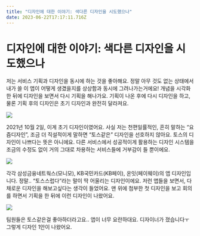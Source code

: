 ```yaml
---
title: "디자인에 대한 이야기: 색다른 디자인을 시도했으나"
date: 2023-06-22T17:17:11.716Z
---
```


# 디자인에 대한 이야기: 색다른 디자인을 시도했으나

저는 서비스 기획과 디자인을 동시에 하는 것을 좋아해요. 정말 아무 것도 없는 상태에서 내가 쓸 이 앱이 어떻게 생겼을지를 상상함과 동시에 그려나가는거에요! 개념을 시각화 한 뒤에 디자인을 보면서 다시 기획을 해나가요. 기획이 나온 후에 다시 디자인을 하고, 물론 기획 후의 디자인은 초기 디자인과 완전히 달라져요.

![](../images/2b531e31-b6f5-4571-bed9-242825f72593.png)

2021년 10월 2일, 이게 초기 디자인이였어요. 사실 저는 천편일률적인, 흔히 말하는 “요즘디자인”, 조금 더 직설적이게 말하면 “토스같은” 디자인을 선호하지 않아요. 토스의 디자인이 나쁘다는 뜻은 아니에요. 다른 서비스에서 성공적이게 활용하는 디자인 시스템을 조금의 수정도 없이 거의 그대로 차용하는 서비스들에 거부감이 들 뿐이에요.

![](../images/a27305de-f0ba-48e1-a97d-4b9f30ac3b33.png)

각각 삼성금융네트웍스(모니모), KB국민카드(KB페이), 온잇(페이웨이)의 앱 디자인입니다. 정말.. “토스스럽다”라는 말이 딱 어울리는 디자인이에요. 저런 앱들을 보면서, 다채로운 디자인을 해보고싶다는 생각이 들었어요. 맨 위에 첨부한 첫 디자인을 보고 회의를 하면서 기획을 한 뒤에 이런 디자인이 나왔어요.

![](../images/0f7d079f-290a-4fe2-a2d3-201582bcf29b.png)

팀원들은 토스같은걸 좋아하더라고요.. 앱이 너무 요란하대요. 디자이너가 졌습니다ㅜ 그렇게 디자인 1안이 나왔어요.
